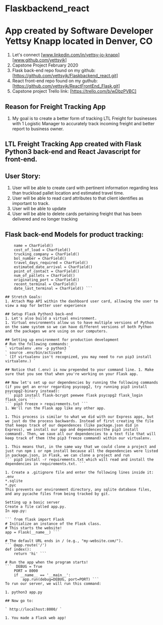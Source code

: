# Flaskbackend_react
# App created by Software Developer Yettsy Knapp located in Denver, CO
1. Let's connect [www.linkedin.com/in/yettsy-jo-knapp] [www.github.com/yettsyjk]
1. Capstone Project February 2020
1. Flask back-end repo found on my github: [https://github.com/yettsyjk/Flaskbackend_react.git]
1. React front-end repo found on my guthub: [https://github.com/yettsyjk/ReactFrontEnd_Flask.git]
1. Capstone project Trello link: [https://trello.com/b/wDbzPVBC]

## Reason for Freight Tracking App
1. My goal is to create a better form of tracking LTL Freight for businesses with 1 Logistic Manager to accurately track incoming freight and better report to business owner.
## LTL Freight Tracking App created with Flask Python3 back-end and React Javascript for front-end.
## 
## User Story:
1. User will be able to create card with pertinent information regarding less than truckload pallet location and estimated travel time.
1. User will be able to read card attributes to that client identifies as important to track.
1. User will be able to update 
1. User will be able to delete cards pertaining freight that has been delivered and no longer tracking
## Flask back-end Models for product tracking:
``` class Product(Model):
    name = CharField()
    cost_of_load = CharField()
    trucking_company = CharField()
    bol_number = CharField()
    travel_days_required = CharField()
    estimated_date_arrival = CharField()
    point_of_contact = CharField()
    num_of_pallets = CharField()
    originating_port = CharField()
    recent_terminal = CharField()
    date_last_terminal = CharField() ```

## Stretch Goals:
1. Attach Map API within the dashboard user card, allowing the user to view a map for better user experience

## Setup Flask Python3 back-end
1. Let's also build a virtual environment. 
1. Virtual environments allow us to have multiple versions of Python on the same system so we can have different versions of both Python and the packages we are using on our computers.

## Setting up environment for production development
# Run the following commands:
` virtualenv .env -p python3 `
` source .env/bin/activate `
` (If virtualenv isn't recognized, you may need to run pip3 install virtualenv.) `

## Notice that (.env) is now prepended to your command line. 1. Make sure that you see that when you're working on your Flask app.

## Now let's set up our dependencies by running the following commands (if you get an error regarding psycopg2, try running pip3 install psycopg2-binary instead):
``` pip3 install flask-bcrypt peewee flask psycopg2 flask_login flask_cors ```
``` pip3 freeze > requirements.txt ```
1. We'll run the Flask app like any other app.

1. This process is similar to what we did with our Express apps, but we just do the process backwards. Instead of first creating the file that keeps track of our dependences (like package.json did in Express), we install our app and dependences(the pip3 install command). Then, we save all our dependencies to a text file that will keep track of them (the pip3 freeze command) within our virtualenv.

1. This means that, in the same way that we could clone a project and just run npm i or npm install because all the dependencies were listed in package.json, in Flask, we can clone a project and run 
``` pip3 install -r requirements.txt which will read and install the dependencies in requirements.txt. ```

1. Create a .gitignore file and enter the following lines inside it:
.env
*.sqlite
*.pyc
This prevents our environment directory, any sqlite database files, and any pycache files from being tracked by git.

Setting up a basic server
Create a file called app.py.
In app.py:

``` from flask import Flask
# Initialize an instance of the Flask class.
# This starts the website!
app = Flask(__name__) ```

# The default URL ends in / (e.g., "my-website.com/").
``` @app.route('/')
def index():
    return 'hi' ```

# Run the app when the program starts!
```  DEBUG = True
    PORT = 8000
    if __name__ == '__main__':
        app.run(debug=DEBUG, port=PORT) ```
To run our server, we will run this command:

1. python3 app.py

## Now go to:

` http://localhost:8000/ `

1. You made a Flask web app!
